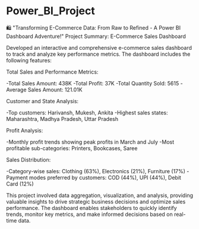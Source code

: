 # Power_BI_Project
🛍️ "Transforming E-Commerce Data: From Raw to Refined - A Power BI Dashboard Adventure!"
Project Summary: E-Commerce Sales Dashboard

Developed an interactive and comprehensive e-commerce sales dashboard to track and analyze key performance metrics. The dashboard includes the following features:

Total Sales and Performance Metrics:

-Total Sales Amount: 438K
-Total Profit: 37K
-Total Quantity Sold: 5615
-Average Sales Amount: 121.01K

Customer and State Analysis:

-Top customers: Harivansh, Mukesh, Ankita
-Highest sales states: Maharashtra, Madhya Pradesh, Uttar Pradesh

Profit Analysis:

-Monthly profit trends showing peak profits in March and July
-Most profitable sub-categories: Printers, Bookcases, Saree

Sales Distribution:

-Category-wise sales: Clothing (63%), Electronics (21%), Furniture (17%)
-Payment modes preferred by customers: COD (44%), UPI (44%), Debit Card (12%)


This project involved data aggregation, visualization, and analysis, providing valuable insights to drive strategic business decisions and optimize sales performance. The dashboard enables stakeholders to quickly identify trends, monitor key metrics, and make informed decisions based on real-time data.
